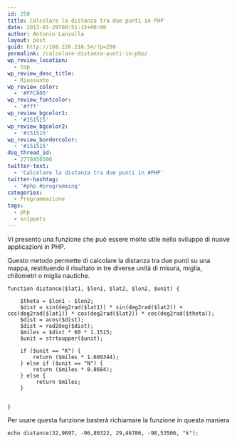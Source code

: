 ```yaml
---
id: 250
title: Calcolare la distanza tra due punti in PHP
date: 2013-01-29T09:51:15+00:00
author: Antonio Lanzolla
layout: post
guid: http://188.226.216.54/?p=250
permalink: /calcolare-distanza-punti-in-php/
wp_review_location:
  - top
wp_review_desc_title:
  - Riassunto
wp_review_color:
  - '#FFCA00'
wp_review_fontcolor:
  - '#fff'
wp_review_bgcolor1:
  - '#151515'
wp_review_bgcolor2:
  - '#151515'
wp_review_bordercolor:
  - '#151515'
dsq_thread_id:
  - 2778456506
twitter-text:
  - 'Calcolare la distanza tra due punti in #PHP'
twitter-hashtag:
  - '#php #programming'
categories:
  - Programmazione
tags:
  - php
  - snippets
---
```

Vi presento una funzione che può essere molto utile nello sviluppo di nuove applicazioni in PHP.
  
Questo metodo permette di calcolare la distanza tra due punti su una mappa, restituendo il risultato in tre diverse unità di misura, miglia, chilometri o miglia nautiche.

    function distance($lat1, $lon1, $lat2, $lon2, $unit) {
    
        $theta = $lon1 - $lon2;
        $dist = sin(deg2rad($lat1)) * sin(deg2rad($lat2)) +  cos(deg2rad($lat1)) * cos(deg2rad($lat2)) * cos(deg2rad($theta));
        $dist = acos($dist);
        $dist = rad2deg($dist);
        $miles = $dist * 60 * 1.1515;
        $unit = strtoupper($unit);
    
        if ($unit == "K") {
            return ($miles * 1.609344);
        } else if ($unit == "N") {
            return ($miles * 0.8684);
        } else {
             return $miles;
        }
    
    
    }
    

Per usare questa funzione basterà richiamare la funzione in questa maniera

    echo distance(32,9697, -96,80322, 29,46786, -98,53506, "k");